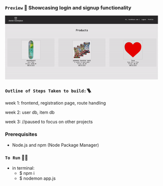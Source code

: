 ### `Preview` 👀 Showcasing login and signup functionality
![Marketplace Preview](https://github.com/shenks/marketplace/blob/main/marketplace_preview.gif)

### `Outline of Steps Taken to build:`🪜
week 1:
frontend, registration page, route handling

week 2:
user db, item db 

week 3:
//paused to focus on other projects


### Prerequisites
- Node.js and npm (Node Package Manager)

### `To Run` 🏃‍♂️
- in terminal:
  - $ npm i
  - $ nodemon app.js
